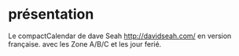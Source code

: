 # présentation
Le compactCalendar de dave Seah http://davidseah.com/ en version française. avec les Zone A/B/C et les jour ferié.

